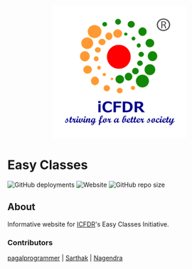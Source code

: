 <p align="center">
<img src='media/favicon.png'/>
</p>

# Easy Classes

![GitHub deployments](https://img.shields.io/github/deployments/ICFDR/Eassy_Classes/eassyclasses?label=deployment) ![Website](https://img.shields.io/website?down_message=offline&up_message=live&url=https%3A%2F%2Feassyclasses.icfdr.com)
![GitHub repo size](https://img.shields.io/github/repo-size/ICFDR/easy_classes)

## About
Informative website for [ICFDR](http://icfdr.org/)'s Easy Classes Initiative.

### Contributors
[pagalprogrammer](https://pagalprogrammer.dev) | [Sarthak](https://svkumar.me) | [Nagendra](https://github.com/Nagendracse1)
